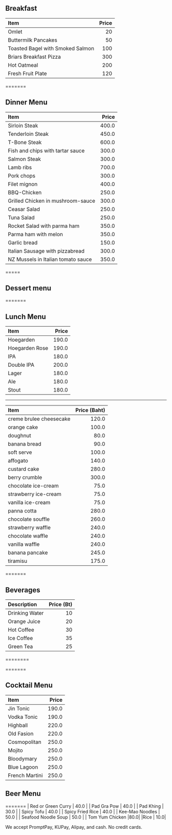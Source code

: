 

## Breakfast

| Item                                   | Price |
|:---------------------------------------|------:|
| Omlet |  20  |
| Buttermilk Pancakes | 50 |
| Toasted Bagel with Smoked Salmon | 100 |
| Briars Breakfast Pizza |  300  |
| Hot Oatmeal |  200 |
| Fresh Fruit Plate |  120  |
=======

## Dinner Menu

| Item                               | Price |
| :--------------------------------- | ----: |
| Sirloin Steak                      | 400.0 |
| Tenderloin Steak                   | 450.0 |
| T-Bone Steak                       | 600.0 |
| Fish and chips with tartar sauce   | 300.0 |
| Salmon Steak                       | 300.0 |
| Lamb ribs                          | 700.0 |
| Pork chops                         | 300.0 |
| Filet mignon                       | 400.0 |
| BBQ-Chicken                        | 250.0 |
| Grilled Chicken in mushroom-sauce  | 300.0 |
| Ceasar Salad                       | 250.0 |
| Tuna Salad                         | 250.0 |
| Rocket Salad with parma ham        | 350.0 |
| Parma ham with melon               | 350.0 |
| Garlic bread                       | 150.0 |
| Italian Sausage with pizzabread    | 300.0 |
| NZ Mussels in Italian tomato sauce | 350.0 |
=====


## Dessert menu
=======
## Lunch Menu
| Item                                   | Price |
|:---------------------------------------|------:|
| Hoegarden                              | 190.0 |
| Hoegarden Rose                         | 190.0 |
| IPA                                    | 180.0 |
| Double IPA                             | 200.0 |
| Lager                                  | 180.0 |
| Ale                                    | 180.0 |
| Stout                                  | 180.0 |t 
---


| Item                                   | Price (Baht) |
|:---------------------------------------|------:|
| creme brulee cheesecake                | 120.0 |
| orange cake                            | 100.0 |
| doughnut                               |  80.0 |
| banana bread                           |  90.0 |
| soft serve                             | 100.0 |
| affogato                               | 140.0 |
| custard cake                           | 280.0 |
| berry crumble                          | 300.0 |
| chocolate ice-cream                    | 75.0  |
| strawberry ice-cream                   | 75.0  |
| vanilla ice-cream                      | 75.0  |
| panna cotta                            | 280.0 |
| chocolate souffle                      | 260.0 |
| strawberry waffle                      | 240.0 |
| chocolate waffle                       | 240.0 |
| vanilla waffle                         | 240.0 |
| banana pancake                         | 245.0 |
| tiramisu                               | 175.0 |


=======
## Beverages

| Description                | Price (Bt) |
|:---------------------------|-----:|
| Drinking Water             |  10  |
| Orange Juice               |  20  |
| Hot Coffee                 |  30  |
| Ice Coffee                 |  35  |
| Green Tea                  |  25  |
========


=======
## Cocktail Menu

| Item                                   | Price |
|:---------------------------------------|------:|
| Jin Tonic                              | 190.0 |
| Vodka Tonic                            | 190.0 |
| Highball                               | 220.0 |
| Old Fasion                             | 220.0 |
| Cosmopolitan                           | 250.0 |
| Mojito                                 | 250.0 |
| Bloodymary                             | 250.0 |
| Blue Lagoon                            | 250.0 |
| French Martini                         | 250.0 |

## Beer Menu
=======
| Red or Green Curry                            | 40.0 |
| Pad Gra Pow                            |  40.0  |
| Pad Khing                            |  30.0  |
| Spicy Tofu                            |  40.0  |
| Spicy Fried Rice                           |  40.0  |
| Kee-Mao Noodles                            |  50.0  |
| Seafood Noodle Soup                            |  50.0  |
| Tom Yum Chicken                           |80.0|
|Rice                                       | 10.0|


We accept PromptPay, KUPay, Alipay, and cash. No credit cards.


